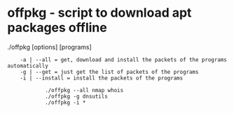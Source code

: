 # offpkg - script to download apt packages offline


./offpkg [options] [programs]

        -a | --all = get, download and install the packets of the programs automatically
        -g | --get = just get the list of packets of the programs
        -i | --install = install the packets of the programs

                ./offpkg --all nmap whois
                ./offpkg -g dnsutils
                ./offpkg -i *
